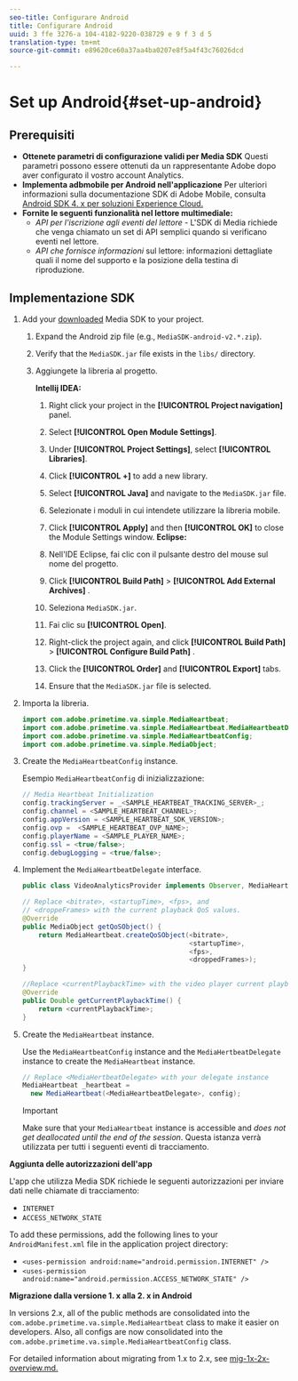 ```yaml
---
seo-title: Configurare Android
title: Configurare Android
uuid: 3 ffe 3276-a 104-4182-9220-038729 e 9 f 3 d 5
translation-type: tm+mt
source-git-commit: e89620ce60a37aa4ba0207e8f5a4f43c76026dcd

---
```



# Set up Android{#set-up-android}

## Prerequisiti

* **Ottenete parametri di configurazione validi per Media SDK**
Questi parametri possono essere ottenuti da un rappresentante Adobe dopo aver configurato il vostro account Analytics.
* **Implementa adbmobile per Android nell'applicazione**
Per ulteriori informazioni sulla documentazione SDK di Adobe Mobile, consulta [Android SDK 4. x per soluzioni Experience Cloud.](https://marketing.adobe.com/resources/help/en_US/mobile/android/)
* **Fornite le seguenti funzionalità nel lettore multimediale:**
   * *API per l'iscrizione agli eventi del lettore* - L'SDK di Media richiede che venga chiamato un set di API semplici quando si verificano eventi nel lettore.
   * *API che fornisce informazioni* sul lettore: informazioni dettagliate quali il nome del supporto e la posizione della testina di riproduzione.

## Implementazione SDK

1. Add your [downloaded](/help/sdk-implement/download-sdks.md#section_551A10AD7880426BB29AE52482BB4211) Media SDK to your project.

   1. Expand the Android zip file (e.g., `MediaSDK-android-v2.*.zip`).
   1. Verify that the `MediaSDK.jar` file exists in the `libs/` directory.

   1. Aggiungete la libreria al progetto.

      **Intellij IDEA:**

      1. Right click your project in the **[!UICONTROL Project navigation]** panel.
      1. Select **[!UICONTROL Open Module Settings]**.
      1. Under **[!UICONTROL Project Settings]**, select **[!UICONTROL Libraries]**.

      1. Click **[!UICONTROL +]** to add a new library.
      1. Select **[!UICONTROL Java]** and navigate to the `MediaSDK.jar` file.

      1. Selezionate i moduli in cui intendete utilizzare la libreria mobile.
      1. Click **[!UICONTROL Apply]** and then **[!UICONTROL OK]** to close the Module Settings window.
      **Eclipse:**

      1. Nell'IDE Eclipse, fai clic con il pulsante destro del mouse sul nome del progetto.
      1. Click  **[!UICONTROL Build Path]** &gt; **[!UICONTROL Add External Archives]** .
      1. Seleziona `MediaSDK.jar`.
      1. Fai clic su **[!UICONTROL Open]**.
      1. Right-click the project again, and click  **[!UICONTROL Build Path]** &gt; **[!UICONTROL Configure Build Path]** .
      1. Click the **[!UICONTROL Order]** and **[!UICONTROL Export]** tabs.

      1. Ensure that the `MediaSDK.jar` file is selected.


1. Importa la libreria.

   ```java
   import com.adobe.primetime.va.simple.MediaHeartbeat; 
   import com.adobe.primetime.va.simple.MediaHeartbeat.MediaHeartbeatDelegate; 
   import com.adobe.primetime.va.simple.MediaHeartbeatConfig; 
   import com.adobe.primetime.va.simple.MediaObject; 
   ```

1. Create the `MediaHeartbeatConfig` instance.

   Esempio `MediaHeartbeatConfig` di inizializzazione:

   ```java
   // Media Heartbeat Initialization 
   config.trackingServer = _<SAMPLE_HEARTBEAT_TRACKING_SERVER>_; 
   config.channel = <SAMPLE_HEARTBEAT_CHANNEL>; 
   config.appVersion = <SAMPLE_HEARTBEAT_SDK_VERSION>; 
   config.ovp =  <SAMPLE_HEARTBEAT_OVP_NAME>; 
   config.playerName = <SAMPLE_PLAYER_NAME>; 
   config.ssl = <true/false>; 
   config.debugLogging = <true/false>; 
   ```

1. Implement the `MediaHeartbeatDelegate` interface.

   ```java
   public class VideoAnalyticsProvider implements Observer, MediaHeartbeatDelegate{}
   ```

   ```java
   // Replace <bitrate>, <startupTime>, <fps>, and  
   // <droppeFrames> with the current playback QoS values.  
   @Override 
   public MediaObject getQoSObject() { 
       return MediaHeartbeat.createQoSObject(<bitrate>,  
                                             <startupTime>,  
                                             <fps>,  
                                             <droppedFrames>); 
   } 
   
   //Replace <currentPlaybackTime> with the video player current playback time 
   @Override 
   public Double getCurrentPlaybackTime() { 
       return <currentPlaybackTime>; 
   }
   ```

1. Create the `MediaHeartbeat` instance.

   Use the `MediaHeartbeatConfig` instance and the `MediaHertbeatDelegate` instance to create the `MediaHeartbeat` instance.

   ```java
   // Replace <MediaHertbeatDelegate> with your delegate instance 
   MediaHeartbeat _heartbeat =  
     new MediaHeartbeat(<MediaHeartbeatDelegate>, config);
   ```

   >[!IMPORTANT]
   >
   >Make sure that your `MediaHeartbeat` instance is accessible and *does not get deallocated until the end of the session*. Questa istanza verrà utilizzata per tutti i seguenti eventi di tracciamento.

**Aggiunta delle autorizzazioni dell'app**

L'app che utilizza Media SDK richiede le seguenti autorizzazioni per inviare dati nelle chiamate di tracciamento:

* `INTERNET`
* `ACCESS_NETWORK_STATE`

To add these permissions, add the following lines to your `AndroidManifest.xml` file in the application project directory:

* `<uses-permission android:name="android.permission.INTERNET" />`
* `<uses-permission android:name="android.permission.ACCESS_NETWORK_STATE" />`

**Migrazione dalla versione 1. x alla 2. x in Android**

In versions 2.x, all of the public methods are consolidated into the `com.adobe.primetime.va.simple.MediaHeartbeat` class to make it easier on developers. Also, all configs are now consolidated into the `com.adobe.primetime.va.simple.MediaHeartbeatConfig` class.

For detailed information about migrating from 1.x to 2.x, see [mig-1x-2x-overview.md.](/help/sdk-implement/va-1x-to-2x/mig-1x-2x-overview.md)
